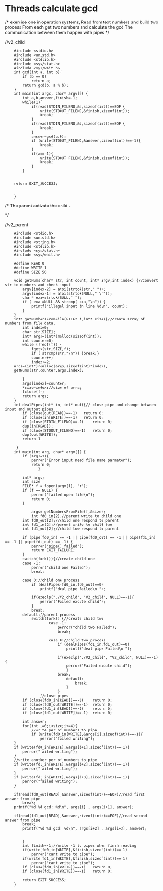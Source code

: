 # Threads calculate gcd
/*
exercise one in operation systems,
Read from text numbers and build two process 
From each get two numbers and calculate the gcd 
The communication between them happen with pipes
*/

//v2_child



        #include <stdio.h>
        #include <unistd.h>
        #include <stdlib.h>
        #include <sys/stat.h>
        #include <sys/wait.h>
        int gcd(int a, int b){
	        if (b == 0)
		        return a;
	        return gcd(b, a % b);
        }
        int main(int argc, char* argv[]) {
	        int a,b,answer,finish=-1;
	        while(1){
		        if(read(STDIN_FILENO,&a,sizeof(int))==EOF){
			        write(STDOUT_FILENO,&finish,sizeof(int));
			        break;
		        }
		        if(read(STDIN_FILENO,&b,sizeof(int))==EOF){
			        break;
		        }
		        answer=gcd(a,b);
		        if (write(STDOUT_FILENO,&answer,sizeof(int))==-1){
			        break;
		        }
		        if(a==-1){
			        write(STDOUT_FILENO,&finish,sizeof(int));
		        	break;
		        }
	        }       


        return EXIT_SUCCESS;


        }
/* 
The parent activate the child .

*/

//v2_parent

        #include <stdio.h>
        #include <unistd.h>
        #include <string.h>
        #include <stdlib.h>
        #include <sys/stat.h>
        #include <sys/wait.h>

        #define READ 0
        #define WRITE 1
        #define SIZE 50

        void getNums(char* str, int count, int* argv,int index) {//convert str to numbers and check input
	        argv[index-2] = atoi(strtok(str," "));
	        argv[index-1] = atoi(strtok(NULL," \r"));
	        char* exa=strtok(NULL," ");
	        if ( exa!=NULL && strcmp( exa,"\n")) {
		        printf("illegal input in line %d\n", count);
        	}       
        }
        int* getNumbersFromFile(FILE* f,int* size){//create array of numbers from file data.
	        int index=0;
	        char str[SIZE];
	        int* args=(int*)malloc(sizeof(int));
	        int counter=0;
        	while (!feof(f)) {
	        	fgets(str,SIZE,f);
		        if (!strcmp(str,"\n")) {break;}
		        counter++;
		        index+=2;
		args=(int*)realloc(args,sizeof(int)*index);
		getNums(str,counter,args,index);

	        }
	        args[index]=counter;
	        *size=index;//size of array
	        fclose(f);
	        return args;
        }
        int dealPipes(int* in, int* out){// close pipe and change between input and output pipes
        	if (close(out[READ])==-1)	return 0;
        	if (close(in[WRITE])==-1)	return 0;
        	if (close(STDIN_FILENO)==-1)	return 0;
        	dup(in[READ]);
        	if (close(STDOUT_FILENO)==-1)	return 0;
        	dup(out[WRITE]);
        	return 1;

         }
        int main(int arg, char* argv[]) {
        	if (arg!=2){
        	   	perror("Error input need file name parmater");
	        	return 0;
	        	   }

        	int* args;
        	int size;
        	FILE* f = fopen(argv[1], "r");
        	if (f == NULL) {
        		perror("failed open file\n");
        		return 0;
        	}

               	args= getNumbersFromFile(f,&size);
                int fd0_in[2];//parent write to child one
	        int fd0_out[2];//child one respond to parent
        	int fd1_in[2];//parent write to child two
        	int fd1_out[2];//child tow respond to parent
        
        	if (pipe(fd0_in) == -1 || pipe(fd0_out) == -1 || pipe(fd1_in) == -1 || pipe(fd1_out) == -1) {
        		perror("pipe() failed");
        		return EXIT_FAILURE;
        	}
        	switch(fork()){//create child one 
        	case -1:
        		perror("child one Failed");
        		break;

        	case 0://child one process
	        	if (dealPipes(fd0_in,fd0_out)==0)
	        		printf("deal pipe Failed\n ");
			
	        	if(execlp("./V2_child", "V2_child", NULL)==-1){
	        		perror("Failed excute child");
	        	}
	        	break;
        	default://parent process
	        	switch(fork()){//create child two 
	                 	case -1:
		                	perror("child two Failed");
		                	break;

		                case 0://child two process
	                		if (dealPipes(fd1_in,fd1_out)==0) 
		                		printf("deal pipe Failed\n ");
				
		                	if(execlp("./V2_child", "V2_child", NULL)==-1){
		                		perror("Failed excute child");
	                        	}
                			break;
		                        default:
	                        		break;
	                        	}
	                        }
	                //close pipes
	        if (close(fd0_in[READ])==-1)	return 0;
	        if (close(fd0_out[WRITE])==-1)	return 0;
	        if (close(fd1_in[READ])==-1)	return 0;
	        if (close(fd1_out[WRITE])==-1)	return 0;
	
	        int answer;
	        for(int i=0;i<size;i+=4){
	        	//write per of numbers to pipe
	        	if (write(fd0_in[WRITE],&args[i],sizeof(int))==-1){
	        		perror("failed writing");
		}
		if (write(fd0_in[WRITE],&args[i+1],sizeof(int))==-1){
			perror("failed writing");
		}
		//write another per of numbers to pipe
		if (write(fd1_in[WRITE],&args[i+2],sizeof(int))==-1){
			perror("failed writing");
		}
		if (write(fd1_in[WRITE],&args[i+3],sizeof(int))==-1){
			perror("failed writing");
		}

		if(read(fd0_out[READ],&answer,sizeof(int))==EOF)//read first answer from pipe
			break;
		printf("%d %d gcd: %d\n", args[i] , args[i+1], answer);

		if(read(fd1_out[READ],&answer,sizeof(int))==EOF)//read second answer from pipe
			break;
	        printf("%d %d gcd: %d\n", args[i+2] , args[i+3], answer);


	        }
        	int finish=-1;//write -1 to pipes when finsh reading 
        	if(write(fd0_in[WRITE],&finish,sizeof(int))==-1)
        		perror("cant write to pipe");
        	if(write(fd1_in[WRITE],&finish,sizeof(int))==-1)
	        	perror("cant write to pipe");
        	if (close(fd0_in[WRITE])==-1)	return 0;
	        if (close(fd1_in[WRITE])==-1)	return 0;
	
	        return EXIT_SUCCESS;
        }

